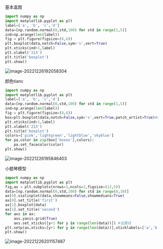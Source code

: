 基本盒图

```python
import numpy as np
import matplotlib.pyplot as plt
label=['a', 'b', 'c','d']
data=[np.random.normal(0,std,100) for std in range(1,5)]
ind=np.arange(len(label))
fig = plt.figure(figsize=(8,6))
plt.boxplot(data,notch=False,sym='s',vert=True)
plt.xticks(ind+1,label)
plt.xlabel('213')
plt.title('boxplot')
plt.show()
```

![image-20221226192058304](C:\Users\wywzxx\AppData\Roaming\Typora\typora-user-images\image-20221226192058304.png)

颜色tianc

```python
import numpy as np
import matplotlib.pyplot as plt
label=['a', 'b', 'c','d']
data=[np.random.normal(0,std,100) for std in range(1,5)]
ind=np.arange(len(label))
fig = plt.figure(figsize=(8,6))
box=plt.boxplot(data,notch=False,sym='s',vert=True,patch_artist=True)#notch=False,sym='s',vert=True 可以改变样式 具体查看文档
plt.xticks(ind+1,label)
plt.xlabel('213')
plt.title('boxplot')
colors=['pink','lightgreen','lightblue','skyblue']
for pa,color in zip(box['boxes'],colors):
    pa.set_facecolor(color)
plt.show()
```

![image-20221226195846403](C:\Users\wywzxx\AppData\Roaming\Typora\typora-user-images\image-20221226195846403.png)

小题琴模型

```python
import numpy as np
import matplotlib.pyplot as plt
fig,ax = plt.subplots(nrows=1,ncols=2,figsize=(12,5))
data=[np.random.normal(0,std,100) for std in range(6,10)]
ax[0].violinplot(data,showmeans=False,showmedians=True)
ax[0].set_title('first')
ax[1].boxplot(data)
ax[1].set_title('second')
for axs in ax:
    axs.yaxis.grid(True)
    axs.set_xticks([y+1 for y in range(len(data))]) #设置线
plt.setp(ax,xticks=[y+1 for y in range(len(data))],xticklabels=['a','b','c','d'])
plt.show()
```

![image-20221226201157487](C:\Users\wywzxx\AppData\Roaming\Typora\typora-user-images\image-20221226201157487.png)